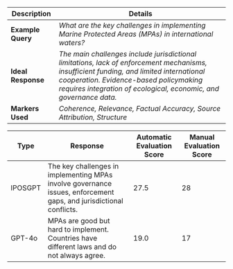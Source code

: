 | **Description**      | **Details**                                                                                                                                                                                                                                                                                                                                                         |
|----------------------|---------------------------------------------------------------------------------------------------------------------------------------------------------------------------------------------------------------------------------------------------------------------------------------------------------------------------------------------------------------------|
| **Example Query**    | *What are the key challenges in implementing Marine Protected Areas (MPAs) in international waters?*                                                                                                                                                                                                                                                               |
| **Ideal Response**   | *The main challenges include jurisdictional limitations, lack of enforcement mechanisms, insufficient funding, and limited international cooperation. Evidence-based policymaking requires integration of ecological, economic, and governance data.*                                                                                                               |
| **Markers Used**     | *Coherence, Relevance, Factual Accuracy, Source Attribution, Structure*                                                                                                                                                                                                                                                                                            |

| **Type**    | **Response**                                                                                                                                  | **Automatic Evaluation Score** | **Manual Evaluation Score** |
|------------|-----------------------------------------------------------------------------------------------------------------------------------------------|-------------------------------|------------------------------|
| IPOSGPT    | The key challenges in implementing MPAs involve governance issues, enforcement gaps, and jurisdictional conflicts.                           | 27.5                          | 28                           |
| GPT-4o     | MPAs are good but hard to implement. Countries have different laws and do not always agree.                                                  | 19.0                          | 17                           |
